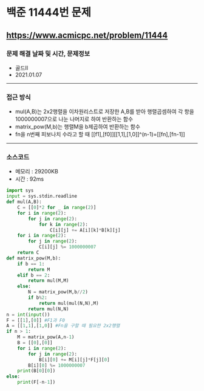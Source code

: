 # 백준 11444번 문제
https://www.acmicpc.net/problem/11444
---

### 문제 해결 날짜 및 시간, 문제정보
- 골드II
- 2021.01.07
---

### 접근 방식
- mul(A,B)는 2x2행렬을 이차원리스트로 저장한 A,B를 받아 행렬곱셈하여 각 항을 1000000007으로 나눈 나머지로 하여 반환하는 함수
- matrix_pow(M,b)는 행렬M을 b제곱하여 반환하는 함수
- fn을 n번째 피보나치 수라고 할 때 [[f1],[f0]][[1,1],[1,0]]^(n-1)=[[fn],[fn-1]]
---

### 소스코드
- 메모리 : 29200KB
- 시간 : 92ms
```Python
import sys
input = sys.stdin.readline
def mul(A,B):
    C = [[0]*2 for _ in range(2)]
    for i in range(2):
        for j in range(2):
            for k in range(2):
                C[i][j] += A[i][k]*B[k][j]
    for i in range(2):
        for j in range(2):
            C[i][j] %= 1000000007
    return C
def matrix_pow(M,b):
    if b == 1:
        return M
    elif b == 2:
        return mul(M,M)
    else:
        N = matrix_pow(M,b//2)
        if b%2:
            return mul(mul(N,N),M)
        return mul(N,N)
n = int(input())
F = [[1],[0]] #F1과 F0
A = [[1,1],[1,0]] #Fn을 구할 때 필요한 2x2행렬
if n > 1:
    M = matrix_pow(A,n-1)
    B = [[0],[0]]
    for i in range(2):
        for j in range(2):
            B[i][0] += M[i][j]*F[j][0]
        B[i][0] %= 1000000007
    print(B[0][0])
else:
    print(F[-n-1])
```